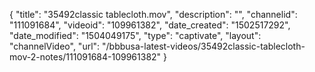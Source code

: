 {
    "title": "35492classic tablecloth.mov",
    "description": "",
    "channelid": "111091684",
    "videoid": "109961382",
    "date_created": "1502517292",
    "date_modified": "1504049175",
    "type": "captivate",
    "layout": "channelVideo",
    "url": "\/bbbusa-latest-videos\/35492classic-tablecloth-mov-2-notes\/111091684-109961382"
}